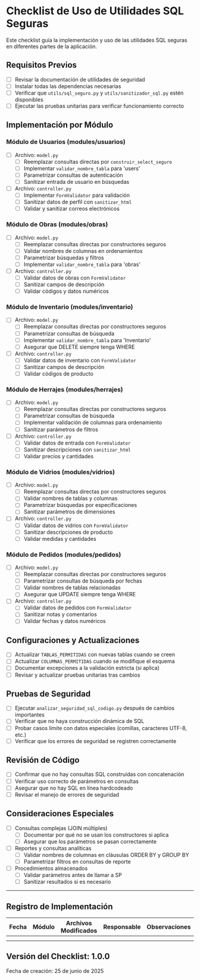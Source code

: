 # Checklist de Uso de Utilidades SQL Seguras

Este checklist guía la implementación y uso de las utilidades SQL seguras en diferentes partes de la aplicación.

## Requisitos Previos

- [ ] Revisar la documentación de utilidades de seguridad
- [ ] Instalar todas las dependencias necesarias
- [ ] Verificar que `utils/sql_seguro.py` y `utils/sanitizador_sql.py` estén disponibles
- [ ] Ejecutar las pruebas unitarias para verificar funcionamiento correcto

## Implementación por Módulo

### Módulo de Usuarios (modules/usuarios)

- [ ] Archivo: `model.py`
  - [ ] Reemplazar consultas directas por `construir_select_seguro`
  - [ ] Implementar `validar_nombre_tabla` para 'users'
  - [ ] Parametrizar consultas de autenticación
  - [ ] Sanitizar entrada de usuario en búsquedas

- [ ] Archivo: `controller.py`
  - [ ] Implementar `FormValidator` para validación
  - [ ] Sanitizar datos de perfil con `sanitizar_html`
  - [ ] Validar y sanitizar correos electrónicos

### Módulo de Obras (modules/obras)

- [ ] Archivo: `model.py`
  - [ ] Reemplazar consultas directas por constructores seguros
  - [ ] Validar nombres de columnas en ordenamientos
  - [ ] Parametrizar búsquedas y filtros
  - [ ] Implementar `validar_nombre_tabla` para 'obras'

- [ ] Archivo: `controller.py`
  - [ ] Validar datos de obras con `FormValidator`
  - [ ] Sanitizar campos de descripción
  - [ ] Validar códigos y datos numéricos

### Módulo de Inventario (modules/inventario)

- [ ] Archivo: `model.py`
  - [ ] Reemplazar consultas directas por constructores seguros
  - [ ] Parametrizar consultas de búsqueda
  - [ ] Implementar `validar_nombre_tabla` para 'Inventario'
  - [ ] Asegurar que DELETE siempre tenga WHERE

- [ ] Archivo: `controller.py`
  - [ ] Validar datos de inventario con `FormValidator`
  - [ ] Sanitizar campos de descripción
  - [ ] Validar códigos de producto

### Módulo de Herrajes (modules/herrajes)

- [ ] Archivo: `model.py`
  - [ ] Reemplazar consultas directas por constructores seguros
  - [ ] Parametrizar consultas de búsqueda
  - [ ] Implementar validación de columnas para ordenamiento
  - [ ] Sanitizar parámetros de filtros

- [ ] Archivo: `controller.py`
  - [ ] Validar datos de entrada con `FormValidator`
  - [ ] Sanitizar descripciones con `sanitizar_html`
  - [ ] Validar precios y cantidades

### Módulo de Vidrios (modules/vidrios)

- [ ] Archivo: `model.py`
  - [ ] Reemplazar consultas directas por constructores seguros
  - [ ] Validar nombres de tablas y columnas
  - [ ] Parametrizar búsquedas por especificaciones
  - [ ] Sanitizar parámetros de dimensiones

- [ ] Archivo: `controller.py`
  - [ ] Validar datos de vidrios con `FormValidator`
  - [ ] Sanitizar descripciones de producto
  - [ ] Validar medidas y cantidades

### Módulo de Pedidos (modules/pedidos)

- [ ] Archivo: `model.py`
  - [ ] Reemplazar consultas directas por constructores seguros
  - [ ] Parametrizar consultas de búsqueda por fechas
  - [ ] Validar nombres de tablas relacionadas
  - [ ] Asegurar que UPDATE siempre tenga WHERE

- [ ] Archivo: `controller.py`
  - [ ] Validar datos de pedidos con `FormValidator`
  - [ ] Sanitizar notas y comentarios
  - [ ] Validar fechas y datos numéricos

## Configuraciones y Actualizaciones

- [ ] Actualizar `TABLAS_PERMITIDAS` con nuevas tablas cuando se creen
- [ ] Actualizar `COLUMNAS_PERMITIDAS` cuando se modifique el esquema
- [ ] Documentar excepciones a la validación estricta (si aplica)
- [ ] Revisar y actualizar pruebas unitarias tras cambios

## Pruebas de Seguridad

- [ ] Ejecutar `analizar_seguridad_sql_codigo.py` después de cambios importantes
- [ ] Verificar que no haya construcción dinámica de SQL
- [ ] Probar casos límite con datos especiales (comillas, caracteres UTF-8, etc.)
- [ ] Verificar que los errores de seguridad se registren correctamente

## Revisión de Código

- [ ] Confirmar que no hay consultas SQL construidas con concatenación
- [ ] Verificar uso correcto de parámetros en consultas
- [ ] Asegurar que no hay SQL en línea hardcodeado
- [ ] Revisar el manejo de errores de seguridad

## Consideraciones Especiales

- [ ] Consultas complejas (JOIN múltiples)
  - [ ] Documentar por qué no se usan los constructores si aplica
  - [ ] Asegurar que los parámetros se pasan correctamente

- [ ] Reportes y consultas analíticas
  - [ ] Validar nombres de columnas en cláusulas ORDER BY y GROUP BY
  - [ ] Parametrizar filtros en consultas de reporte

- [ ] Procedimientos almacenados
  - [ ] Validar parámetros antes de llamar a SP
  - [ ] Sanitizar resultados si es necesario

---

## Registro de Implementación

| Fecha | Módulo | Archivos Modificados | Responsable | Observaciones |
|-------|--------|----------------------|------------|---------------|
|       |        |                      |            |               |
|       |        |                      |            |               |

## Versión del Checklist: 1.0.0
Fecha de creación: 25 de junio de 2025
